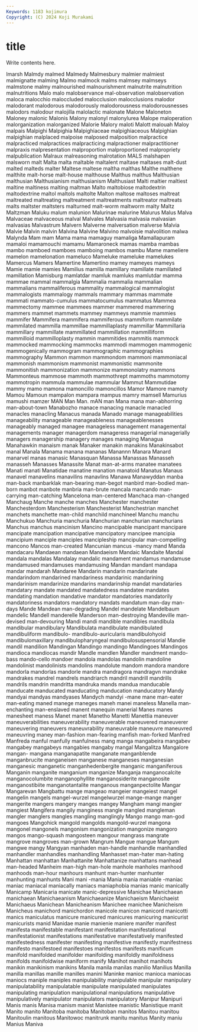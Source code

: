 ```yaml
---
Keywords: 1183 kojimura
Copyright: (C) 2024 Koji Murakami
---
```


# title

Write contents here.



lmarsh Malmdy
malmed Malmedy Malmesbury malmier malmiest malmignatte malming Malmo malmock malms
malmsey malmseys malmstone malmy malnourished malnourishment malnutrite malnutrition malnutritions Malo
malo malobservance mal-observation malobservation maloca malocchio maloccluded malocclusion malocclusions malodor
malodorant malodorous malodorously malodorousness malodorousnesses malodors malodour malojilla malolactic malonate
Malone Maloneton Maloney malonic Malonis Malony malonyl malonylurea Malope maloperation
malorganization malorganized Malorie Malory maloti Malott malouah Maloy malpais Malpighi
Malpighia Malpighiaceae malpighiaceous Malpighian malpighian malplaced malpoise malposed malposition malpractice
malpracticed malpractices malpracticing malpractioner malpractitioner malpraxis malpresentation malproportion malproportioned malpropriety
malpublication Malraux malreasoning malrotation MALS malshapen malsworn malt Malta malta
maltable maltalent maltase maltases malt-dust malted malteds malter Maltese maltese
maltha malthas Malthe malthene malthite malt-horse malt-house malthouse Malthus malthus
Malthusian malthusian Malthusianism malthusianism Malthusiast Malti maltier maltiest maltine maltiness
malting maltman Malto maltobiose maltodextrin maltodextrine maltol maltols maltolte Malton
maltose maltoses maltreat maltreated maltreating maltreatment maltreatments maltreator maltreats malts
maltster maltsters malturned malt-worm maltworm malty Maltz Maltzman Maluku malum
malunion Malurinae malurine Malurus Malus Malva Malvaceae malvaceous malval Malvales
Malvasia malvasia malvasian malvasias Malvastrum Malvern Malverne malversation malverse Malvia
Malvie Malvin malvin Malvina Malvine Malvino malvoisie malvolition malwa Malynda
Mam mam Mama mama mamaguy mamaliga Mamallapuram mamaloi mamamouchi mamamu
Mamaroneck mamas mamba mambas mambo mamboed mamboes mamboing mambos mambu
Mame mameliere mamelon mamelonation mameluco Mameluke mameluke mamelukes Mamercus Mamers
Mamertine Mamertino mamey mameyes mameys Mamie mamie mamies Mamilius mamilla
mamillary mamillate mamillated mamillation Mamisburg mamlatdar mamluk mamluks mamlutdar mamma
mammae mammal mammalgia Mammalia mammalia mammalian mammalians mammaliferous mammality mammalogical
mammalogist mammalogists mammalogy mammals mammary mammas mammate mammati mammato-cumulus mammatocumulus
mammatus Mammea mammectomy mammee mammees mammer mammered mammering mammers mammet
mammets mammey mammeys mammie mammies mammifer Mammifera mammifera mammiferous mammiform
mammilate mammilated mammilla mammillae mammillaplasty mammillar Mammillaria mammillary mammillate mammillated
mammillation mammilliform mammilloid mammilloplasty mammin mammitides mammitis mammock mammocked mammocking
mammocks mammodi mammogen mammogenic mammogenically mammogram mammographic mammographies mammography Mammon
mammon mammondom mammoni mammoniacal mammonish mammonism mammonist mammonistic mammonite mammonitish
mammonization mammonize mammonolatry mammons Mammonteus mammose mammoth mammothrept mammoths mammotomy
mammotropin mammula mammulae mammular Mammut Mammutidae mammy mamo mamona mamoncillo
mamoncillos Mamor Mamore mamoty Mamou Mamoun mampalon mampara mampus mamry
mamsell Mamurius mamushi mamzer MAN Man Man. mAN man Mana
mana man-abhorring man-about-town Manabozho manace manacing manacle manacled manacles manacling
Manacus manada Manado manage manageabilities manageability manageable manageableness manageablenesses manageably
managed managee manageless management managemental managements manager managerdom manageress managerial
managerially managers managership managery manages managing Managua Manahawkin manaism manak
Manaker manakin manakins Manakinsabot manal Manala Manama manana mananas Manannn
Manara Manard manarvel manas manasic Manasquan Manassa Manassas Manasseh manasseh
Manasses Manassite Manat man-at-arms manatee manatees Manati manati Manatidae manatine
manation manatoid Manatus Manaus manavel manavelins manavilins manavlins Manawa Manawyddan
manba man-back manbarklak man-bearing man-begot manbird man-bodied man-born manbot manbote
manbria man-brute mancala mancando man-carrying man-catching Mancelona man-centered Manchaca man-changed
Manchaug Manche manche manches Manchester manchester Manchesterdom Manchesterism Manchesterist Manchestrian
manchet manchets manchette man-child manchild manchineel Manchu manchu Manchukuo Manchuria
manchuria Manchurian manchurian manchurians Manchus manchus mancinism Mancino mancipable mancipant
mancipare mancipate mancipation mancipative mancipatory mancipee mancipia mancipium manciple manciples
mancipleship mancipular man-compelling mancono Mancos man-created Mancunian mancus -mancy mand
Manda mandacaru Mandaean mandaean Mandaeism Mandaic Mandaite Mandal mandala mandalas
Mandalay mandalic mandament mandamus mandamuse mandamused mandamuses mandamusing Mandan mandant
mandapa mandar mandarah Mandaree Mandarin mandarin mandarinate mandarindom mandarined mandariness
mandarinic mandarining mandarinism mandarinize mandarins mandarinship mandat mandataries mandatary mandate
mandated mandatedness mandatee mandates mandating mandation mandative mandator mandatories mandatorily
mandatoriness mandators mandatory mandats mandatum man-day man-days Mande Mandean man-degrading
Mandel mandelate Mandelbaum mandelic Mandell manderelle Manderson man-destroying Mandeville man-devised
man-devouring Mandi mandi mandible mandibles mandibula mandibular mandibulary Mandibulata mandibulate
mandibulated mandibuliform mandibulo- mandibulo-auricularis mandibulohyoid mandibulomaxillary mandibulopharyngeal mandibulosuspensorial Mandie mandil
mandilion Mandingan Mandingo mandingo Mandingoes Mandingos mandioca mandiocas mandir Mandle
mandlen Mandler mandment mando-bass mando-cello mandoer mandola mandolas mandolin mandoline
mandolinist mandolinists mandolins mandolute mandom mandora mandore mandorla mandorlas mandorle
mandra mandragora mandragvn mandrake mandrakes mandrel mandrels mandriarch mandril mandrill
mandrills mandrils mandrin mandritta mandruka mands mandua manducable manducate manducated
manducating manducation manducatory Mandy mandyai mandyas mandyases Mandych mandyi -mane
mane man-eater man-eating maned manege maneges maneh manei maneless Manella
man-enchanting man-enslaved manent manequin manerial Manes manes manesheet maness Manet
manet Manetho Manetti Manettia maneuver maneuverabilities maneuverability maneuverable maneuvered maneuverer
maneuvering maneuvers maneuvrability maneuvrable maneuvre maneuvred maneuvring maney man-fashion man-fearing
manfish man-forked Manfred Manfreda manful manfully manfulness mang manga mangabeira
mangabev mangabey mangabeys mangabies mangaby mangal Mangalitza Mangalore mangan- mangana
manganapatite manganate manganblende manganbrucite manganeisen manganese manganeses manganesian manganesic manganetic
manganhedenbergite manganic manganiferous Manganin manganite manganium manganize Manganja manganocalcite manganocolumbite
manganophyllite manganosiderite manganosite manganostibiite manganotantalite manganous manganpectolite Mangar Mangarevan Mangbattu
mange mangeao mangeier mangeiest mangel mangelin mangels mangel-wurzel mangelwurzel mange-mange
manger mangerite mangers mangery manges mangey Mangham mangi mangier mangiest
Mangifera mangily manginess mangle mangled mangleman mangler manglers mangles mangling
manglingly Mango mango man-god mangoes Mangohick mangold mangolds mangold-wurzel mangona
mangonel mangonels mangonism mangonization mangonize mangoro mangos mango-squash mangosteen mangour
mangrass mangrate mangrove mangroves man-grown Mangrum Mangue mangue Mangum mangwe
mangy Mangyan manhaden man-handle manhandle manhandled manhandler manhandles manhandling Manhasset
man-hater man-hating Manhattan manhattan Manhattanite Manhattanize manhattans manhead man-headed Manheim
man-high man-hole manhole manholes manhood manhoods man-hour manhours manhunt man-hunter
manhunter manhunting manhunts Mani mani -mania Mania mania maniable -maniac
maniac maniacal maniacally maniacs maniaphobia manias manic manically Manicamp Manicaria
manicate manic-depressive Manichae Manichaean manichaean Manichaeanism Manichaeanize Manichaeism Manichaeist Manichaeus
Manichean Manicheanism Manichee manichee Manicheism Manicheus manichord manichordon manicole manicon
manicord manicotti manics maniculatus manicure manicured manicures manicuring manicurist manicurists
manid Manidae manie manienie maniere manifer manifest manifesta manifestable manifestant
manifestation manifestational manifestationist manifestations manifestative manifestatively manifested manifestedness manifester manifesting
manifestive manifestly manifestness manifesto manifestoed manifestoes manifestos manifests manificum manifold
manifolded manifolder manifolding manifoldly manifoldness manifolds manifoldwise maniform manify Manihot
manihot manihots manikin manikinism manikins Manila manila manilas manilio Manilius
Manilla manilla manillas manille manilles manini Maninke manioc manioca maniocas
maniocs maniple maniples manipulability manipulable manipular manipulary manipulatability manipulatable manipulate
manipulated manipulates manipulating manipulation manipulational manipulations manipulative manipulatively manipulator manipulators
manipulatory Manipur Manipuri Manis manis Manisa manism manist Manistee manistic
Manistique manit Manito manito Manitoba manitoba Manitoban manitos Manitou manitou
Manitoulin manitous Manitowoc manitrunk manitu manitus Manity maniu Manius Maniva
